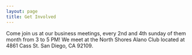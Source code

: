 ```yaml
---
layout: page
title: Get Involved
---
```


Come join us at our business meetings, every 2nd and 4th sunday of them month from 3 to 5 PM!
We meet at the North Shores Alano Club located at 4861 Cass St. San Diego, CA 92109.


